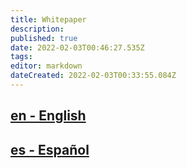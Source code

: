 ```yaml
---
title: Whitepaper
description: 
published: true
date: 2022-02-03T00:46:27.535Z
tags: 
editor: markdown
dateCreated: 2022-02-03T00:33:55.084Z
---
```


## [en - English](https://pyropets.org/static/documents/PyroPets-WhitePaper-1.0-en.pdf)
## [es - Español](https://pyropets.org/static/documents/PyroPets-WhitePaper-1.0-es.pdf)